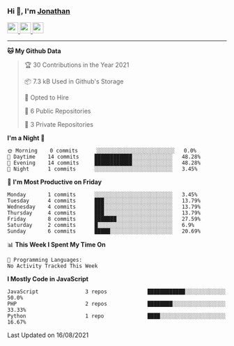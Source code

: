 ### Hi 👋, I'm [Jonathan](https://jonathan-d.ch) 


<p>
  <a href="https://www.twitter.com/redkill2108">
    <img src="https://img.shields.io/badge/twitter-%231DA1F2.svg?&style=for-the-badge&logo=twitter&logoColor=white" height=25>
  </a>
  <a href="https://www.linkedin.com/in/jdebetaz">
    <img src="https://img.shields.io/badge/linkedin-%230077B5.svg?&style=for-the-badge&logo=linkedin&logoColor=white" height=25>
  </a>
  <a href="https://www.instagram.com/jdebetaz/">
    <img src="https://img.shields.io/badge/instagram-%23E4405F.svg?&style=for-the-badge&logo=instagram&logoColor=white" height=25>
  </a>
</p>

-------

<!--START_SECTION:waka-->
**🐱 My Github Data** 

> 🏆 30 Contributions in the Year 2021
 > 
> 📦 7.3 kB Used in Github's Storage 
 > 
> 💼 Opted to Hire
 > 
> 📜 6 Public Repositories 
 > 
> 🔑 3 Private Repositories  
 > 
**I'm a Night 🦉** 

```text
🌞 Morning    0 commits      ░░░░░░░░░░░░░░░░░░░░░░░░░   0.0% 
🌆 Daytime    14 commits     ████████████░░░░░░░░░░░░░   48.28% 
🌃 Evening    14 commits     ████████████░░░░░░░░░░░░░   48.28% 
🌙 Night      1 commits      ░░░░░░░░░░░░░░░░░░░░░░░░░   3.45%

```
📅 **I'm Most Productive on Friday** 

```text
Monday       1 commits      ░░░░░░░░░░░░░░░░░░░░░░░░░   3.45% 
Tuesday      4 commits      ███░░░░░░░░░░░░░░░░░░░░░░   13.79% 
Wednesday    4 commits      ███░░░░░░░░░░░░░░░░░░░░░░   13.79% 
Thursday     4 commits      ███░░░░░░░░░░░░░░░░░░░░░░   13.79% 
Friday       8 commits      ███████░░░░░░░░░░░░░░░░░░   27.59% 
Saturday     2 commits      █░░░░░░░░░░░░░░░░░░░░░░░░   6.9% 
Sunday       6 commits      █████░░░░░░░░░░░░░░░░░░░░   20.69%

```


📊 **This Week I Spent My Time On** 

```text
💬 Programming Languages: 
No Activity Tracked This Week

```

**I Mostly Code in JavaScript** 

```text
JavaScript               3 repos             ████████████░░░░░░░░░░░░░   50.0% 
PHP                      2 repos             ████████░░░░░░░░░░░░░░░░░   33.33% 
Python                   1 repo              ████░░░░░░░░░░░░░░░░░░░░░   16.67%

```



 Last Updated on 16/08/2021
<!--END_SECTION:waka-->
